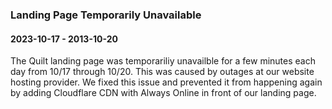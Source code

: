 ### Landing Page Temporarily Unavailable
#### 2023-10-17 - 2013-10-20

The Quilt landing page was temporariliy unavailble for a few minutes each day
from 10/17 through 10/20. This was caused by outages at our website hosting
provider. We fixed this issue and prevented it from happening again by adding
Cloudflare CDN with Always Online in front of our landing page.
